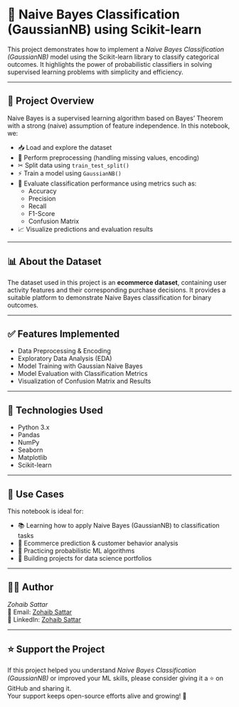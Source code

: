 # 🎯 Naive Bayes Classification (GaussianNB) using Scikit-learn

This project demonstrates how to implement a *Naive Bayes Classification (GaussianNB)* model using the Scikit-learn library to classify categorical outcomes. It highlights the power of probabilistic classifiers in solving supervised learning problems with simplicity and efficiency.

---

## 📘 Project Overview
Naive Bayes is a supervised learning algorithm based on Bayes’ Theorem with a strong (naive) assumption of feature independence. In this notebook, we:

- 📥 Load and explore the dataset  
- 🧹 Perform preprocessing (handling missing values, encoding)  
- ✂ Split data using `train_test_split()`  
- ⚡ Train a model using `GaussianNB()`  
- 📏 Evaluate classification performance using metrics such as:  
  - Accuracy  
  - Precision  
  - Recall  
  - F1-Score  
  - Confusion Matrix  
- 📈 Visualize predictions and evaluation results  

---

## 📊 About the Dataset
The dataset used in this project is an **ecommerce dataset**, containing user activity features and their corresponding purchase decisions. It provides a suitable platform to demonstrate Naive Bayes classification for binary outcomes.

---

## ✅ Features Implemented
- Data Preprocessing & Encoding  
- Exploratory Data Analysis (EDA)  
- Model Training with Gaussian Naive Bayes  
- Model Evaluation with Classification Metrics  
- Visualization of Confusion Matrix and Results  

---

## 🧪 Technologies Used
- Python 3.x  
- Pandas  
- NumPy  
- Seaborn  
- Matplotlib  
- Scikit-learn  

---

## 📂 Use Cases
This notebook is ideal for:

- 📚 Learning how to apply Naive Bayes (GaussianNB) to classification tasks  
- 💼 Ecommerce prediction & customer behavior analysis  
- 🧠 Practicing probabilistic ML algorithms  
- 🧳 Building projects for data science portfolios  

---

## 👨‍💻 Author
*Zohaib Sattar*  
📧 Email: [Zohaib Sattar](zabizubi86@gmail.com)  
🔗 LinkedIn: [Zohaib Sattar](https://www.linkedin.com/in/zohaib-sattar)  

---

## ⭐ Support the Project
If this project helped you understand *Naive Bayes Classification (GaussianNB)* or improved your ML skills, please consider giving it a ⭐ on GitHub and sharing it.  
Your support keeps open-source efforts alive and growing! 🚀
